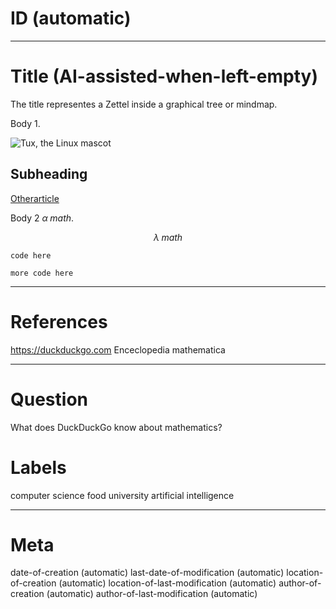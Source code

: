 # ID (automatic)

---

# Title (AI-assisted-when-left-empty)

The title representes a Zettel inside a graphical tree or mindmap.

Body 1.

![Tux, the Linux mascot](./images/tux.png)

## Subheading

[Otherarticle](https://duckduckgo.com)

Body 2 $\alpha \; math$.

$$
\lambda \; math
$$

`code here`

	more code here

---

# References

<https://duckduckgo.com>
Enceclopedia mathematica

---

# Question

What does DuckDuckGo know about mathematics?

# Labels

computer science
food
university
artificial intelligence

---

# Meta

date-of-creation (automatic)
last-date-of-modification (automatic)
location-of-creation (automatic)
location-of-last-modification (automatic)
author-of-creation (automatic)
author-of-last-modification (automatic)

